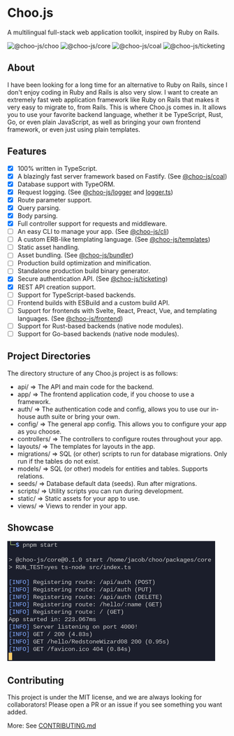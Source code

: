 # Choo.js

A multilingual full-stack web application toolkit, inspired by Ruby on Rails.

![@choo-js/choo](https://img.shields.io/npm/v/@choo-js/choo?color=blue&label=%40choo-js%2Fchoo&style=flat-square)
![@choo-js/core](https://img.shields.io/npm/v/@choo-js/core?color=blue&label=%40choo-js%2Fcore&style=flat-square)
![@choo-js/coal](https://img.shields.io/npm/v/@choo-js/coal?color=blue&label=%40choo-js%2Fcoal&style=flat-square)
![@choo-js/ticketing](https://img.shields.io/npm/v/@choo-js/ticketing?color=blue&label=%40choo-js%2Fticketing&style=flat-square)

## About

I have been looking for a long time for an alternative to Ruby on Rails, since I
don't enjoy coding in Ruby and Rails is also very slow. I want to create an
extremely fast web application framework like Ruby on Rails that makes it very
easy to migrate to, from Rails. This is where Choo.js comes in. It allows you
to use your favorite backend language, whether it be TypeScript, Rust, Go,
or even plain JavaScript, as well as bringing your own frontend framework, or
even just using plain templates.

## Features

- [x] 100% written in TypeScript.
- [x] A blazingly fast server framework based on Fastify. (See [@choo-js/coal](packages/coal/))
- [x] Database support with TypeORM.
- [x] Request logging. (See [@choo-js/logger](packages/logger/) and [logger.ts](packages/coal/src/middleware/logger.ts))
- [x] Route parameter support.
- [x] Query parsing.
- [x] Body parsing.
- [x] Full controller support for requests and middleware.
- [ ] An easy CLI to manage your app. (See [@choo-js/cli](packages/cli/))
- [ ] A custom ERB-like templating language. (See [@choo-js/templates](packages/templates/))
- [ ] Static asset handling.
- [ ] Asset bundling. (See [@choo-js/bundler](packages/bundler/))
- [ ] Production build optimization and minification.
- [ ] Standalone production build binary generator.
- [x] Secure authentication API. (See [@choo-js/ticketing](packages/ticketing/))
- [x] REST API creation support.
- [ ] Support for TypeScript-based backends.
- [ ] Frontend builds with ESBuild and a custom build API.
- [ ] Support for frontends with Svelte, React, Preact, Vue, and templating languages. (See [@choo-js/frontend](packages/frontend/))
- [ ] Support for Rust-based backends (native node modules).
- [ ] Support for Go-based backends (native node modules).

## Project Directories

The directory structure of any Choo.js project is as follows:

- api/ => The API and main code for the backend.
- app/ => The frontend application code, if you choose to use a framework.
- auth/ => The authentication code and config, allows you to use our in-house auth suite or bring your own.
- config/ => The general app config. This allows you to configure your app as you choose.
- controllers/ => The controllers to configure routes throughout your app.
- layouts/ => The templates for layouts in the app.
- migrations/ => SQL (or other) scripts to run for database migrations. Only run if the tables do not exist.
- models/ => SQL (or other) models for entities and tables. Supports relations.
- seeds/ => Database default data (seeds). Run after migrations.
- scripts/ => Utility scripts you can run during development.
- static/ => Static assets for your app to use.
- views/ => Views to render in your app.

## Showcase

![Feature Showcase](./profile/media/features.png)

## Contributing

This project is under the MIT license, and we are always looking for collaborators! Please open a PR or an issue if you see something you want added.

More: See [CONTRIBUTING.md](https://github.com/Choo-js/Choo/blob/main/CONTRIBUTING.md)
